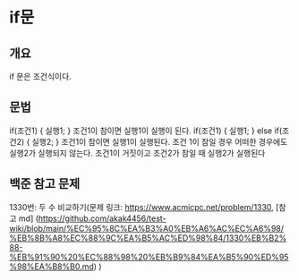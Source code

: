 # if문
## 개요
if 문은 조건식이다.
## 문법
if(조건1) {
    실행1;
}
조건1이 참이면 실행1이 실행이 된다.
if(조건1) {
    실행1;
} else if(조건2) {
    실행2;
}
조건1이 참이면 실행1이 실행된다. 조건 1이 참일 경우 어떠한 경우에도 실행2가 실행되지 않는다.
조건1이 거짓이고 조건2가 참일 때 실행2가 실행된다
## 백준 참고 문제
1330번: 두 수 비교하기(문제 링크: https://www.acmicpc.net/problem/1330, [참고 md] (https://github.com/akak4456/test-wiki/blob/main/%EC%95%8C%EA%B3%A0%EB%A6%AC%EC%A6%98/%EB%8B%A8%EC%88%9C%EA%B5%AC%ED%98%84/1330%EB%B2%88-%EB%91%90%20%EC%88%98%20%EB%B9%84%EA%B5%90%ED%95%98%EA%B8%B0.md) )